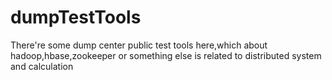 dumpTestTools
=============

There're some dump center public test tools here,which about hadoop,hbase,zookeeper or something else is related to distributed system and calculation
